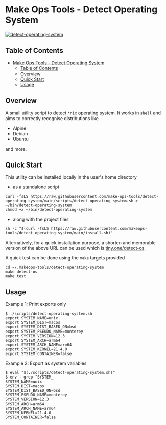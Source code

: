# Make Ops Tools - Detect Operating System

[![detect-operating-system](https://circleci.com/gh/makeops-tools/detect-operating-system.svg?style=svg)](https://app.circleci.com/pipelines/github/makeops-tools/detect-operating-system)

## Table of Contents

- [Make Ops Tools - Detect Operating System](#make-ops-tools---detect-operating-system)
  - [Table of Contents](#table-of-contents)
  - [Overview](#overview)
  - [Quick Start](#quick-start)
  - [Usage](#usage)

## Overview

A small utility script to detect `*nix` operating system. It works in `shell` and aims to correctly recognise distributions like

- Alpine
- Debian
- Ubuntu

and more.

## Quick Start

This utility can be installed locally in the user's home directory

- as a standalone script

```console
curl -fsLS https://raw.githubusercontent.com/make-ops-tools/detect-operating-system/main/scripts/detect-operating-system.sh > ~/bin/detect-operating-system
chmod +x ~/bin/detect-operating-system
```

- along with the project files

```console
sh -c "$(curl -fsLS https://raw.githubusercontent.com/makeops-tools/detect-operating-system/main/install.sh)"
```

Alternatively, for a quick installation purpose, a shorten and memorable version of the above URL can be used which is [tiny.one/detect-os](https://tiny.one/detect-os).

A quick test can be done using the `make` targets provided

```console
cd ~/.makeops-tools/detect-operating-system
make detect-os
make test
```

## Usage

Example 1: Print exports only

```console
$ ./scripts/detect-operating-system.sh
export SYSTEM_NAME=unix
export SYSTEM_DIST=macos
export SYSTEM_DIST_BASED_ON=bsd
export SYSTEM_PSEUDO_NAME=monterey
export SYSTEM_VERSION=12.3
export SYSTEM_ARCH=arm64
export SYSTEM_ARCH_NAME=arm64
export SYSTEM_KERNEL=21.4.0
export SYSTEM_CONTAINER=false
```

Example 2: Export as system variables

```console
$ eval "$(./scripts/detect-operating-system.sh)"
$ env | grep ^SYSTEM_
SYSTEM_NAME=unix
SYSTEM_DIST=macos
SYSTEM_DIST_BASED_ON=bsd
SYSTEM_PSEUDO_NAME=monterey
SYSTEM_VERSION=12.3
SYSTEM_ARCH=arm64
SYSTEM_ARCH_NAME=arm64
SYSTEM_KERNEL=21.4.0
SYSTEM_CONTAINER=false
```
